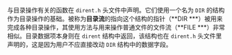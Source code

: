 与目录操作有关的函数在 `dirent.h` 头文件中声明。它们使用一个名为 `DIR` 的结构作为目录操作的基础。被称为**目录流**的指向这个结构的指针（**DIR ***）被用来完成各种目录操作，其使用方法与用来操作普通文件的文件流（**FILE ***）非常相似。目录数据项本身则在 `dirent` 结构中返回，该结构也在 `dirent.h` 头文件里声明的，这是因为用户不应直接改动 `DIR` 结构中的数据字段。